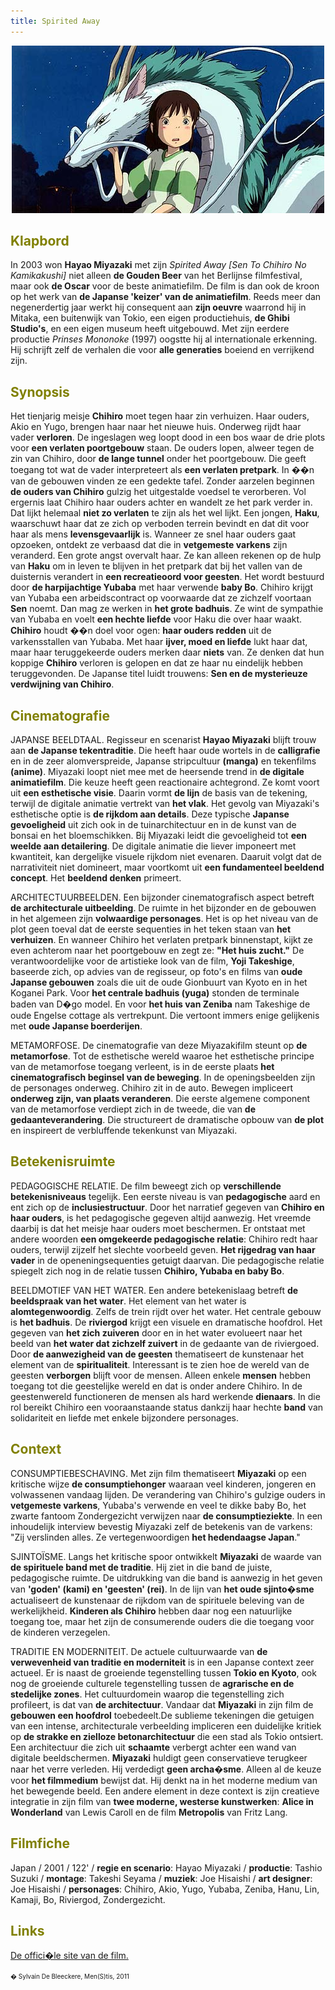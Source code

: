 ```yaml
---
title: Spirited Away 
---
```

<center>
<img src="spiritedaway.jpg" >
</center>

<a name="KLA"></a>

## <font color="#808000">**Klapbord**</font>

In 2003 won **Hayao Miyazaki** met zijn _Spirited Away [Sen To Chihiro No Kamikakushi]_ niet alleen **de Gouden Beer** van het Berlijnse filmfestival, maar ook **de Oscar** voor de beste animatiefilm. De film is dan ook de kroon op het werk van **de Japanse 'keizer' van de animatiefilm**. Reeds meer dan negenerdertig jaar werkt hij consequent aan **zijn oeuvre** waarrond hij in Mitaka, een buitenwijk van Tokio, een eigen productiehuis, **de Ghibi Studio's**, en een eigen museum heeft uitgebouwd. Met zijn eerdere productie _Prinses Mononoke_ (1997) oogstte hij al internationale erkenning. Hij schrijft zelf de verhalen die voor **alle generaties** boeiend en verrijkend zijn.

<a name="SYN"></a>

## <font color="#808000">**Synopsis**</font>

Het tienjarig meisje **Chihiro** moet tegen haar zin verhuizen. Haar ouders, Akio en Yugo, brengen haar naar het nieuwe huis. Onderweg rijdt haar vader **verloren**. De ingeslagen weg loopt dood in een bos waar de drie plots voor **een verlaten poortgebouw** staan. De ouders lopen, alweer tegen de zin van Chihiro, door **de lange tunnel** onder het poortgebouw. Die geeft toegang tot wat de vader interpreteert als **een verlaten pretpark**. In ��n van de gebouwen vinden ze een gedekte tafel. Zonder aarzelen beginnen **de ouders van Chihiro** gulzig het uitgestalde voedsel te verorberen. Vol ergernis laat Chihiro haar ouders achter en wandelt ze het park verder in. Dat lijkt helemaal **niet zo verlaten** te zijn als het wel lijkt. Een jongen, **Haku**, waarschuwt haar dat ze zich op verboden terrein bevindt en dat dit voor haar als mens **levensgevaarlijk** is. Wanneer ze snel haar ouders gaat opzoeken, ontdekt ze verbaasd dat die in **vetgemeste varkens** zijn veranderd. Een grote angst overvalt haar. Ze kan alleen rekenen op de hulp van **Haku** om in leven te blijven in het pretpark dat bij het vallen van de duisternis verandert in **een recreatieoord voor geesten**. Het wordt bestuurd door **de harpijachtige Yubaba** met haar verwende **baby Bo**. Chihiro krijgt van Yubaba een arbeidscontract op voorwaarde dat ze zichzelf voortaan **Sen** noemt. Dan mag ze werken in **het grote badhuis**. Ze wint de sympathie van Yubaba en voelt **een hechte liefde** voor Haku die over haar waakt. **Chihiro** houdt ��n doel voor ogen: **haar ouders redden** uit de varkensstallen van Yubaba. Met haar **ijver, moed en liefde** lukt haar dat, maar haar teruggekeerde ouders merken daar **niets** van. Ze denken dat hun koppige **Chihiro** verloren is gelopen en dat ze haar nu eindelijk hebben teruggevonden. De Japanse titel luidt trouwens: **Sen en de mysterieuze verdwijning van Chihiro**.

<a name="CIN"></a>

## <font color="#808000">**Cinematografie**</font>

<span class="menstis">JAPANSE BEELDTAAL</span>. Regisseur en scenarist **Hayao Miyazaki** blijft trouw aan **de Japanse tekentraditie**. Die heeft haar oude wortels in de **calligrafie** en in de zeer alomverspreide, Japanse stripcultuur **(manga)** en tekenfilms **(anime)**. Miyazaki loopt niet mee met de heersende trend in **de digitale animatiefilm**. Die keuze heeft geen reactionaire achtegrond. Ze komt voort uit **een esthetische visie**. Daarin vormt **de lijn** de basis van de tekening, terwijl de digitale animatie vertrekt van **het vlak**. Het gevolg van Miyazaki's esthetische optie is **de rijkdom aan details**. Deze typische **Japanse gevoeligheid** uit zich ook in de tuinarchitectuur en in de kunst van de bonsai en het bloemschikken. Bij Miyazaki leidt die gevoeligheid tot **een weelde aan detailering**. De digitale animatie die liever imponeert met kwantiteit, kan dergelijke visuele rijkdom niet evenaren. Daaruit volgt dat de narrativiteit niet domineert, maar voortkomt uit **een fundamenteel beeldend concept**. Het **beeldend denken** primeert.

<span class="menstis">ARCHITECTUURBEELDEN</span>. Een bijzonder cinematografisch aspect betreft **de architecturale uitbeelding**. De ruimte in het bijzonder en de gebouwen in het algemeen zijn **volwaardige personages**. Het is op het niveau van de plot geen toeval dat de eerste sequenties in het teken staan van **het verhuizen**. En wanneer Chihiro het verlaten pretpark binnenstapt, kijkt ze even achterom naar het poortgebouw en zegt ze: **"Het huis zucht."** De verantwoordelijke voor de artistieke look van de film, **Yoji Takeshige**, baseerde zich, op advies van de regisseur, op foto's en films van **oude Japanse gebouwen** zoals die uit de oude Gionbuurt van Kyoto en in het Koganei Park. Voor **het centrale badhuis (yuga)** stonden de terminale baden van D�go model. En voor **het huis van Zeniba** nam Takeshige de oude Engelse cottage als vertrekpunt. Die vertoont immers enige gelijkenis met **oude Japanse boerderijen**.

<span class="menstis">METAMORFOSE</span>. De cinematografie van deze Miyazakifilm steunt op **de metamorfose**. Tot de esthetische wereld waaroe het esthetische principe van de metamorfose toegang verleent, is in de eerste plaats **het cinematografisch beginsel van de beweging**. In de openingsbeelden zijn de personages onderweg. Chihiro zit in de auto. Bewegen impliceert **onderweg zijn, van plaats veranderen**. Die eerste algemene component van de metamorfose verdiept zich in de tweede, die van **de gedaanteverandering**. Die structureert de dramatische opbouw van **de plot** en inspireert de verbluffende tekenkunst van Miyazaki.

<a name="BET"></a>

## <font color="#808000">**Betekenisruimte**</font>

<span class="menstis">PEDAGOGISCHE RELATIE</span>. De film beweegt zich op **verschillende betekenisniveaus** tegelijk. Een eerste niveau is van **pedagogische** aard en ent zich op de **inclusiestructuur**. Door het narratief gegeven van **Chihiro en haar ouders**, is het pedagogische gegeven altijd aanwezig. Het vreemde daarbij is dat het meisje haar ouders moet beschermen. Er ontstaat met andere woorden **een omgekeerde pedagogische relatie**: Chihiro redt haar ouders, terwijl zijzelf het slechte voorbeeld geven. **Het rijgedrag van haar vader** in de openeningsequenties getuigt daarvan. Die pedagogische relatie spiegelt zich nog in de relatie tussen **Chihiro, Yubaba en baby Bo**.

<span class="menstis">BEELDMOTIEF VAN HET WATER</span>. Een andere betekenislaag betreft **de beeldspraak van het water**. Het element van het water is **alomtegenwoordig**. Zelfs de trein rijdt over het water. Het centrale gebouw is **het badhuis**. De **riviergod** krijgt een visuele en dramatische hoofdrol. Het gegeven van **het zich zuiveren** door en in het water evolueert naar het beeld van **het water dat zichzelf zuivert** in de gedaante van de riviergoed. Door **de aanwezigheid van de geesten** thematiseert de kunstenaar het element van de **spiritualiteit**. Interessant is te zien hoe de wereld van de geesten **verborgen** blijft voor de mensen. Alleen enkele **mensen** hebben toegang tot die geestelijke wereld en dat is onder andere Chihiro. In de geestenwereld functioneren de mensen als hard werkende **dienaars**. In die rol bereikt Chihiro een vooraanstaande status dankzij haar hechte **band** van solidariteit en liefde met enkele bijzondere personages.<a name="CON"></a>

## <font color="#808000">**Context**</font>

<span class="menstis">CONSUMPTIEBESCHAVING</span>. Met zijn film thematiseert **Miyazaki** op een kritische wijze **de consumptiehonger** waaraan veel kinderen, jongeren en volwassenen vandaag lijden. De verandering van Chihiro's gulzige ouders in **vetgemeste varkens**, Yubaba's verwende en veel te dikke baby Bo, het zwarte fantoom Zondergezicht verwijzen naar **de consumptieziekte**. In een inhoudelijk interview bevestig Miyazaki zelf de betekenis van de varkens: "Zij verslinden alles. Ze vertegenwoordigen **het hedendaagse Japan**."

<span class="menstis">SJINTOÏSME</span>. Langs het kritische spoor ontwikkelt **Miyazaki** de waarde van **de spirituele band met de traditie**. Hij ziet in die band de juiste, pedagogische ruimte. De uitdrukking van die band is aanwezig in het geven van **'goden' (kami) en 'geesten' (rei)**. In de lijn van **het oude sjinto�sme** actualiseert de kunstenaar de rijkdom van de spirituele beleving van de werkelijkheid. **Kinderen als Chihiro** hebben daar nog een natuurlijke toegang toe, maar het zijn de consumerende ouders die die toegang voor de kinderen verzegelen.

<span class="menstis">TRADITIE EN MODERNITEIT.</span> De actuele cultuurwaarde van **de verwevenheid van traditie en moderniteit** is in een Japanse context zeer actueel. Er is naast de groeiende tegenstelling tussen **Tokio en Kyoto**, ook nog de groeiende culturele tegenstelling tussen de **agrarische en de stedelijke zones**. Het cultuurdomein waarop die tegenstelling zich profileert, is dat van **de architectuur**. Vandaar dat **Miyazaki** in zijn film de **gebouwen een hoofdrol** toebedeelt.De sublieme tekeningen die getuigen van een intense, architecturale verbeelding impliceren een duidelijke kritiek op **de strakke en zielloze betonarchitectuur** die een stad als Tokio ontsiert. Een architectuur die zich uit **schaamte** verbergt achter een wand van digitale beeldschermen. **Miyazaki** huldigt geen conservatieve terugkeer naar het verre verleden. Hij verdedigt **geen archa�sme**. Alleen al de keuze voor **het filmmedium** bewijst dat. Hij denkt na in het moderne medium van het bewegende beeld. Een andere element in deze context is zijn creatieve integratie in zijn film van **twee moderne, westerse kunstwerken**: **Alice in Wonderland** van Lewis Caroll en de film **Metropolis** van Fritz Lang.

<a name="FIL"></a>

## <font color="#808000">**Filmfiche**</font>

Japan / 2001 / 122' / **regie en scenario**: Hayao Miyazaki / **productie**: Tashio Suzuki / **montage**: Takeshi Seyama / **muziek**: Joe Hisaishi / **art designer**: Joe Hisaishi / **personages**: Chihiro, Akio, Yugo, Yubaba, Zeniba, Hanu, Lin, Kamaji, Bo, Riviergod, Zondergezicht.

<a name="LIN"></a>

## <font color="#808000">**Links**</font>

[De offici�le site van de film.](http://www.spiritedaway.com.au/)

<font size="-2">� Sylvain De Bleeckere, Men(S)tis, 2011</font>
